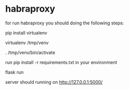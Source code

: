 # habraproxy

for run habraproxy you should doing the following steps:

pip install virtualenv

virtualenv /tmp/venv

. /tmp/venv/bin/activate

run pip install -r requirements.txt in your environment

flask run



server should running on http://127.0.0.1:5000/